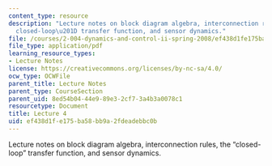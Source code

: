```yaml
---
content_type: resource
description: "Lecture notes on block diagram algebra, interconnection rules, the \u201C\
  closed-loop\u201D transfer function, and sensor dynamics."
file: /courses/2-004-dynamics-and-control-ii-spring-2008/ef438d1fe175ba58bb9a2fdeadebbc0b_lecture_04.pdf
file_type: application/pdf
learning_resource_types:
- Lecture Notes
license: https://creativecommons.org/licenses/by-nc-sa/4.0/
ocw_type: OCWFile
parent_title: Lecture Notes
parent_type: CourseSection
parent_uid: 8ed54b04-44e9-89e3-2cf7-3a4b3a0078c1
resourcetype: Document
title: Lecture 4
uid: ef438d1f-e175-ba58-bb9a-2fdeadebbc0b
---
```

Lecture notes on block diagram algebra, interconnection rules, the “closed-loop” transfer function, and sensor dynamics.